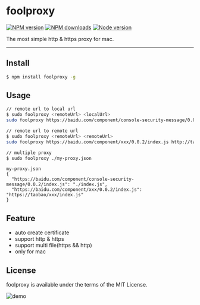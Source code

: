 # foolproxy
    
<!--
[![Build Status][ci-img]][ci-url]
[![Coverage Status][cover-img]][cover-url]
-->

[![NPM version][npm-version]][npm-url]
[![NPM downloads][npm-download]][npm-url]
[![Node version][node-version]][npm-url]

[ci-img]: https://travis-ci.org/nikogu/zhuang.svg
[ci-url]: https://travis-ci.org/nikogu/zhuang

[cover-img]: https://coveralls.io/repos/nikogu/zhuang/badge.svg?branch=master&service=github
[cover-url]: https://coveralls.io/github/nikogu/zhuang?branch=master

[npm-version]: https://img.shields.io/npm/v/foolproxy.svg?style=flat
[npm-download]: http://img.shields.io/npm/dm/foolproxy.svg?style=flat
[npm-url]: https://npmjs.org/package/foolproxy

[node-version]: https://img.shields.io/badge/node.js-%3E=_2.3.3-green.svg?style=flat   
    
The most simple http & https proxy for mac.
    
---
    
## Install

```bash
$ npm install foolproxy -g
```
    
## Usage
    
```bash
// remote url to local url
$ sudo foolproxy <remoteUrl> <localUrl>
sudo foolproxy https://baidu.com/component/console-security-message/0.0.2/index.js ./index.js

// remote url to remote url
$ sudo foolproxy <remoteUrl> <remoteUrl>
sudo foolproxy https://baidu.com/component/xxx/0.0.2/index.js http://taobao/xxx/index.js

// multiple proxy
$ sudo foolproxy ./my-proxy.json
```

```
my-proxy.json
{
  "https://baidu.com/component/console-security-message/0.0.2/index.js": "./index.js",
  "https://baidu.com/component/xxx/0.0.2/index.js": "https://taobao/xxx/index.js"
}
```
    
## Feature
- auto create certificate
- support http & https
- support multi file(https && http)
- only for mac


## License

foolproxy is available under the terms of the MIT License.
    
![demo](https://cloud.githubusercontent.com/assets/1179603/11390116/b32a781c-9381-11e5-964e-1890d25fc3d6.gif)



